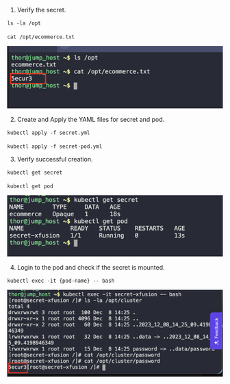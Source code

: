 1. Verify the secret. 
```
ls -la /opt

cat /opt/ecommerce.txt
```

![](./img/1.png)

2. Create and Apply the YAML files for secret and pod.
```
kubectl apply -f secret.yml

kubectl apply -f secret-pod.yml
```

3. Verify successful creation.
```
kubectl get secret

kubectl get pod
```

![](./img/2.png)

4. Login to the pod and check if the secret is mounted.
```
kubectl exec -it {pod-name} -- bash
```

![](./img/3.png)